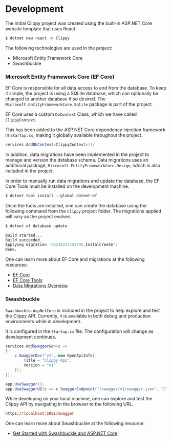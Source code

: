 # Development

The initial Clippy project was created using the built-in ASP.NET Core website template that uses React.

```ps
$ dotnet new react -n Clippy
```

The following technologies are used in the project:

- Microsoft Entity Framework Core
- Swashbuckle

### Microsoft Entity Framework Core (EF Core)
EF Core is responsible for all data access to and from the database. To keep it simple, the project is using a SQLite database, which can optionally be changed to another database if so desired. The `Microsoft.EntityFrameworkCore.Sqlite` package is part of the project.

EF Core uses a custom `DbContext` Class, which we have called `ClippyContext`.

This has been added to the ASP.NET Core dependency injection framework in `Startup.cs`, making it globally available throughout the project.

```csharp
services.AddDbContext<ClippyContext>();
```

In addition, data migrations have been implemented in the project to manage and version the database schema. Data migrations uses an additional package, `Microsoft.EntityFrameworkCore.Design`, which is also included in the project.

In order to manually run data migrations and update the database, the EF Core Tools must be installed on the development machine.

```ps
$ dotnet tool install --global dotnet-ef
```

Once the tools are installed, one can create the database using the following command from the `Clippy` project folder. The migrations applied will vary as the project evolves.

```ps
$ dotnet ef database update

Build started...
Build succeeded.
Applying migration '20210217152705_InitalCreate'.
Done.
```

One can learn more about EF Core and migrations at the following resources:
- [EF Core](https://docs.microsoft.com/en-us/ef/core/)
- [EF Core Tools](https://docs.microsoft.com/en-us/ef/core/cli/dotnet)
- [Data Migrations Overview](https://docs.microsoft.com/en-us/ef/core/managing-schemas/migrations/?tabs=dotnet-core-cli)

### Swashbuckle

`Swashbuckle.AspNetCore` is included in the project to help explore and test the Clippy API. Currently, it is available in both debug and production environments while in development.

It is configured in the `Startup.cs` file. The configuration will change as development continues.

```csharp
services.AddSwaggerGen(c =>
{
    c.SwaggerDoc("v1", new OpenApiInfo{
        Title = "Clippy Api",
        Version = "v1"
    });
});
```

```csharp
app.UseSwagger();
app.UseSwaggerUI(c => c.SwaggerEndpoint("/swagger/v1/swagger.json", "Clippy Api v1"));
```

While developing on your local machine, one can explore and test the Clippy API by navigating in the browser to the following URL.

```ps
https://localhost:5001/swagger
```

One can learn more about Swashbuckle at the following resource:
- [Get Started with Swashbuckle and ASP.NET Core](https://docs.microsoft.com/en-us/aspnet/core/tutorials/getting-started-with-swashbuckle?view=aspnetcore-5.0&tabs=visual-studio)

